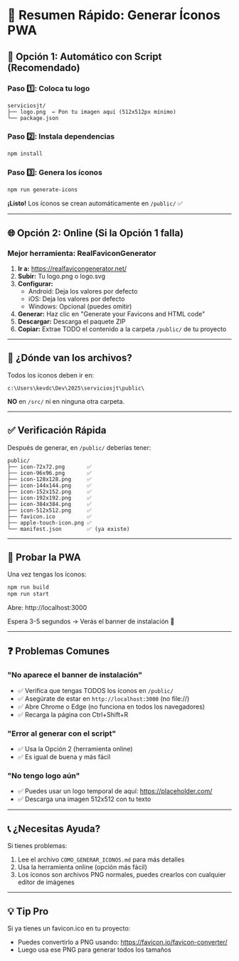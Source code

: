 # 📱 Resumen Rápido: Generar Íconos PWA

## 🎯 Opción 1: Automático con Script (Recomendado)

### Paso 1️⃣: Coloca tu logo
```
serviciosjt/
├── logo.png  ← Pon tu imagen aquí (512x512px mínimo)
└── package.json
```

### Paso 2️⃣: Instala dependencias
```bash
npm install
```

### Paso 3️⃣: Genera los íconos
```bash
npm run generate-icons
```

**¡Listo!** Los íconos se crean automáticamente en `/public/` ✅

---

## 🌐 Opción 2: Online (Si la Opción 1 falla)

### Mejor herramienta: RealFaviconGenerator

1. **Ir a:** https://realfavicongenerator.net/
2. **Subir:** Tu logo.png o logo.svg
3. **Configurar:**
   - Android: Deja los valores por defecto
   - iOS: Deja los valores por defecto
   - Windows: Opcional (puedes omitir)
4. **Generar:** Haz clic en "Generate your Favicons and HTML code"
5. **Descargar:** Descarga el paquete ZIP
6. **Copiar:** Extrae TODO el contenido a la carpeta `/public/` de tu proyecto

---

## 📂 ¿Dónde van los archivos?

Todos los íconos deben ir en:
```
c:\Users\kevdc\Dev\2025\serviciosjt\public\
```

**NO** en `/src/` ni en ninguna otra carpeta.

---

## ✅ Verificación Rápida

Después de generar, en `/public/` deberías tener:

```
public/
├── icon-72x72.png       ✅
├── icon-96x96.png       ✅
├── icon-128x128.png     ✅
├── icon-144x144.png     ✅
├── icon-152x152.png     ✅
├── icon-192x192.png     ✅
├── icon-384x384.png     ✅
├── icon-512x512.png     ✅
├── favicon.ico          ✅
├── apple-touch-icon.png ✅
└── manifest.json        ✅ (ya existe)
```

---

## 🚀 Probar la PWA

Una vez tengas los íconos:

```bash
npm run build
npm run start
```

Abre: http://localhost:3000

Espera 3-5 segundos → Verás el banner de instalación 🎉

---

## ❓ Problemas Comunes

### "No aparece el banner de instalación"
- ✅ Verifica que tengas TODOS los íconos en `/public/`
- ✅ Asegúrate de estar en `http://localhost:3000` (no file://)
- ✅ Abre Chrome o Edge (no funciona en todos los navegadores)
- ✅ Recarga la página con Ctrl+Shift+R

### "Error al generar con el script"
- ✅ Usa la Opción 2 (herramienta online)
- ✅ Es igual de buena y más fácil

### "No tengo logo aún"
- ✅ Puedes usar un logo temporal de aquí: https://placeholder.com/
- ✅ Descarga una imagen 512x512 con tu texto

---

## 📞 ¿Necesitas Ayuda?

Si tienes problemas:
1. Lee el archivo `COMO_GENERAR_ICONOS.md` para más detalles
2. Usa la herramienta online (opción más fácil)
3. Los íconos son archivos PNG normales, puedes crearlos con cualquier editor de imágenes

---

## 💡 Tip Pro

Si ya tienes un favicon.ico en tu proyecto:
- Puedes convertirlo a PNG usando: https://favicon.io/favicon-converter/
- Luego usa ese PNG para generar todos los tamaños
